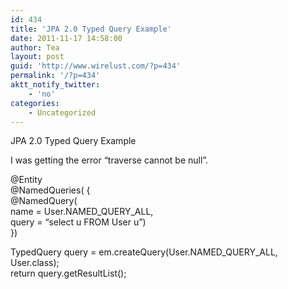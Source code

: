 ```yaml
---
id: 434
title: 'JPA 2.0 Typed Query Example'
date: 2011-11-17 14:58:00
author: Tea
layout: post
guid: 'http://www.wirelust.com/?p=434'
permalink: '/?p=434'
aktt_notify_twitter:
    - 'no'
categories:
    - Uncategorized
---
```


JPA 2.0 Typed Query Example

I was getting the error “traverse cannot be null”.

@Entity  
@NamedQueries( {  
 @NamedQuery(  
 name = User.NAMED\_QUERY\_ALL,  
 query = “select u FROM User u”)  
})

TypedQuery<user> query = em.createQuery(User.NAMED\_QUERY\_ALL, User.class);  
return query.getResultList();</user>
